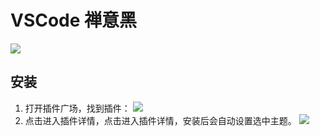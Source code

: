 # VSCode 禅意黑

![](https://data.eolink.com/d8axNf3c42f7a94712ad8ab29839ba60912a8157de7bde4)

## 安装

1. 打开插件广场，找到插件：
   ![](https://data.eolink.com/Dl1ztav6680a57ccf0e807b633718e04de34c94e9d5aaaf)
2. 点击进入插件详情，点击进入插件详情，安装后会自动设置选中主题。
   ![](https://data.eolink.com/8d46dH39d407ff2746cab6fb692dd8e9507b2a425d751ce)
